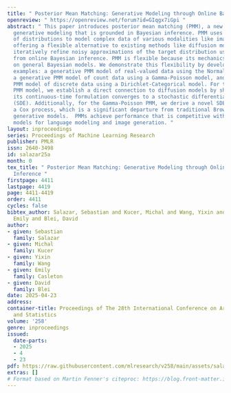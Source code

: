 ```yaml
---
title: " Posterior Mean Matching: Generative Modeling through Online Bayesian Inference "
openreview: " https://openreview.net/forum?id=GIqgx7iGpi "
abstract: " This paper introduces posterior mean matching (PMM), a new method for
  generative modeling that is grounded in Bayesian inference. PMM uses conjugate pairs
  of distributions to model complex data of various modalities like images and text,
  offering a flexible alternative to existing methods like diffusion models. PMM models
  iteratively refine noisy approximations of the target distribution using updates
  from online Bayesian inference. PMM is flexible because its mechanics are based
  on general Bayesian models. We demonstrate this flexibility by developing specialized
  examples: a generative PMM model of real-valued data using the Normal-Normal model,
  a generative PMM model of count data using a Gamma-Poisson model, and a generative
  PMM model of discrete data using a Dirichlet-Categorical model. For the Normal-Normal
  PMM model, we establish a direct connection to diffusion models by showing that
  its continuous-time formulation converges to a stochastic differential equation
  (SDE). Additionally, for the Gamma-Poisson PMM, we derive a novel SDE driven by
  a Cox process, which is a significant departure from traditional Brownian motion-based
  generative models.  PMMs achieve performance that is competitive with generative
  models for language modeling and image generation. "
layout: inproceedings
series: Proceedings of Machine Learning Research
publisher: PMLR
issn: 2640-3498
id: salazar25a
month: 0
tex_title: " Posterior Mean Matching: Generative Modeling through Online Bayesian
  Inference "
firstpage: 4411
lastpage: 4419
page: 4411-4419
order: 4411
cycles: false
bibtex_author: Salazar, Sebastian and Kucer, Michal and Wang, Yixin and Casleton,
  Emily and Blei, David
author:
- given: Sebastian
  family: Salazar
- given: Michal
  family: Kucer
- given: Yixin
  family: Wang
- given: Emily
  family: Casleton
- given: David
  family: Blei
date: 2025-04-23
address:
container-title: Proceedings of The 28th International Conference on Artificial Intelligence
  and Statistics
volume: '258'
genre: inproceedings
issued:
  date-parts:
  - 2025
  - 4
  - 23
pdf: https://raw.githubusercontent.com/mlresearch/v258/main/assets/salazar25a/salazar25a.pdf
extras: []
# Format based on Martin Fenner's citeproc: https://blog.front-matter.io/posts/citeproc-yaml-for-bibliographies/
---
```


